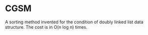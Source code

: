 # CGSM
A sorting method invented for the condition of doubly linked list data structure. The cost is in O(n log n) times.
